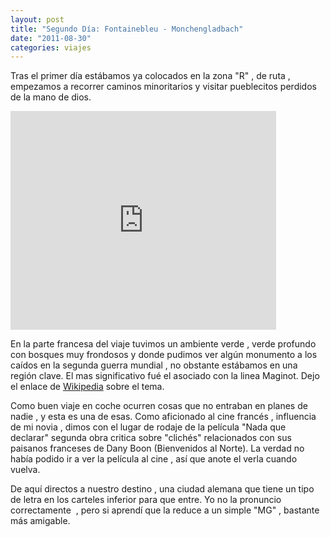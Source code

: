 ```yaml
---
layout: post
title: "Segundo Día: Fontainebleu - Monchengladbach"
date: "2011-08-30"
categories: viajes
---
```


Tras el primer día estábamos ya colocados en la zona "R" , de ruta , empezamos a recorrer caminos minoritarios y visitar pueblecitos perdidos de la mano de dios.

<iframe src="https://maps.google.es/maps?f=d&amp;source=s_d&amp;saddr=Etap+Avon+francia&amp;daddr=M%C3%B6nchengladbach,+Alemania&amp;hl=es&amp;geocode=FRrE4gIdKIYpACHf68u5HjCsPA%3BFd0dDQMdUkxiAClpZEBMmKy4RzFQyL_His1FVA&amp;mra=prv&amp;dirflg=t&amp;sll=49.80253,4.52481&amp;sspn=3.751046,9.876709&amp;vpsrc=0&amp;ie=UTF8&amp;z=6&amp;output=embed" frameborder="0" marginwidth="0" marginheight="0" scrolling="no" width="425" height="350"></iframe>

En la parte francesa del viaje tuvimos un ambiente verde , verde profundo con bosques muy frondosos y donde pudimos ver algún monumento a los caídos en la segunda guerra mundial , no obstante estábamos en una región clave. El mas significativo fué el asociado con la linea Maginot. Dejo el enlace de [Wikipedia](https://es.wikipedia.org/wiki/L%C3%ADnea_Maginot "Linea_Maginot") sobre el tema.

Como buen viaje en coche ocurren cosas que no entraban en planes de nadie , y esta es una de esas. Como aficionado al cine francés , influencia de mi novia , dimos con el lugar de rodaje de la película "Nada que declarar" segunda obra critica sobre "clichés" relacionados con sus paisanos franceses de Dany Boon (Bienvenidos al Norte). La verdad no había podido ir a ver la película al cine , así que anote el verla cuando vuelva.

De aquí directos a nuestro destino , una ciudad alemana que tiene un tipo de letra en los carteles inferior para que entre. Yo no la pronuncio correctamente  , pero si aprendí que la reduce a un simple "MG" , bastante más amigable.
